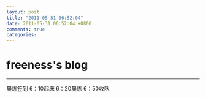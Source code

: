 ```yaml
---
layout: post
title: "2011-05-31 06:52:04"
date: 2011-05-31 06:52:04 +0800
comments: true
categories: 
---
```


# freeness's blog

----------

>
晨练签到
6：10起床
6：20晨练
6：50收队